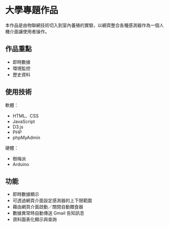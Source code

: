 # 大學專題作品
本作品是由物聯網技術切入到室內養殖的實驗，以網頁整合各種感測器作為一個人機介面讓使用者操作。

## 作品重點
<ul>
  <li>即時數據</li>
  <li>環境監控</li>
  <li>歷史資料</li>
</ul>

## 使用技術
軟體：
<ul>
  <li>HTML、CSS</li>
  <li>JavaScript</li>
  <li>D3.js</li>
  <li>PHP</li>
  <li>phpMyAdmin</li>
</ul>

硬體：
<ul>
  <li>樹梅派</li>
  <li>Arduino</li>
</ul>

## 功能
<ul>
  <li>即時數據顯示</li>
  <li>可透過網頁介面設定感測器的上下限範圍</li>
  <li>藉由網頁介面啟動／關閉自動餵食器</li>
  <li>數據異常時自動傳送 Gmail 告知訊息</li>
  <li>資料圖表化顯示與查詢</li>
</ul>
